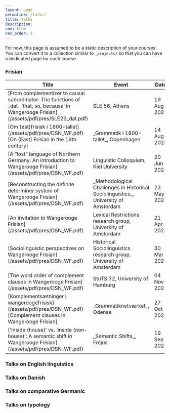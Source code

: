 ```yaml
---
layout: page
permalink: /talks/
title: Talks
description: 
nav: true
nav_order: 3
---
```


For now, this page is assumed to be a static description of your courses. You can convert it to a collection similar to `_projects/` so that you can have a dedicated page for each course.


<h3>Frisian</h3>

<table>
<colgroup>
<col width="60%" />
<col width="25%" />
<col width="15%" />
</colgroup>
<thead>
<tr class="header">
<th>Title</th>
<th>Event</th>
<th>Date</th>
</tr>
</thead>
<tbody>
<tr>
<td markdown="span">[From complementizer to causal subordinator: The functions of _dat_ ‘that, so, because’ in Wangerooge Frisian](/assets/pdf/pres/SLE23_dat.pdf)</td>
<td markdown="span">SLE 56, Athens</td>
<td markdown="span">19 Aug 2023</td>
</tr>
<tr>
<td markdown="span">[Om (øst)frisisk i 1800-tallet](/assets/pdf/pres/DSN_WF.pdf) [On (East) Frisian in the 19th century]</td>
<td markdown="span">_Grammatik i 1800-tallet_, Copenhagen</td>
<td markdown="span">14 Aug 2023</td>
</tr>
<tr>
<td markdown="span">[A “lost” language of Northern Germany: An introduction to Wangerooge Frisian](/assets/pdf/pres/DSN_WF.pdf)</td>
<td markdown="span">Linguistic Colloquium, Kiel University</td>
<td markdown="span">20 Jun 2023</td>
</tr>
<tr>
<td markdown="span">[Reconstructing the definite determiner system of Wangerooge Frisian](/assets/pdf/pres/DSN_WF.pdf)</td>
<td markdown="span">_Methodological Challenges in Historical Sociolinguistics_, University of Amsterdam</td>
<td markdown="span">23 May 2023</td>
</tr>
<tr>
<td markdown="span">[An invitation to Wangerooge Frisian](/assets/pdf/pres/DSN_WF.pdf)</td>
<td markdown="span">Lexical Restrictions research group, University of Amsterdam</td>
<td markdown="span">21 Apr 2023</td>
</tr>
<tr>
<td markdown="span">[Sociolinguistic perspectives on Wangerooge Frisian](/assets/pdf/pres/DSN_WF.pdf)</td>
<td markdown="span">Historical Sociolinguistics research group, University of Amsterdam</td>
<td markdown="span">30 Mar 2023</td>
</tr>
<tr>
<td markdown="span">[The word order of complement clauses in Wangerooge Frisian](/assets/pdf/pres/DSN_WF.pdf)</td>
<td markdown="span">StuTS 72, University of Hamburg</td>
<td markdown="span">04 Nov 2022</td>
</tr>
<tr>
<td markdown="span">[Komplementsætninger i wangeroogefrisisk](/assets/pdf/pres/DSN_WF.pdf) [Complement clauses in Wangerooge Frisian]</td>
<td markdown="span">_Grammatiknetværket_, Odense</td>
<td markdown="span">27 Oct 2022</td>
</tr>
<tr>
<td markdown="span">[‘Inside (house)’ vs. ‘inside (non-house)’: A semantic shift in Wangerooge Frisian](/assets/pdf/pres/DSN_WF.pdf)</td>
<td markdown="span">_Semantic Shifts_, Fréjus</td>
<td markdown="span">19 Sep 2022</td>
</tr>
</tbody>
</table>


<h3>Talks on English linguistics</h3>



<h3>Talks on Danish</h3>



<h3>Talks on comparative Germanic</h3>



<h3>Talks on typology</h3>